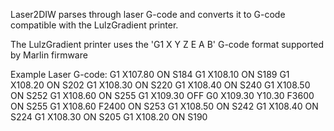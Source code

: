 Laser2DIW parses through laser G-code and converts it to 
G-code compatible with the LulzGradient printer.

The LulzGradient printer uses the 'G1 X Y Z E A B' G-code format 
supported by Marlin firmware

Example Laser G-code:
G1 X107.80
ON S184
G1 X108.10
ON S189
G1 X108.20
ON S202
G1 X108.30
ON S220
G1 X108.40
ON S240
G1 X108.50
ON S252
G1 X108.60
ON S255
G1 X109.30
OFF
G0 X109.30 Y10.30 F3600
ON S255
G1 X108.60 F2400
ON S253
G1 X108.50
ON S242
G1 X108.40
ON S224
G1 X108.30
ON S205
G1 X108.20
ON S190